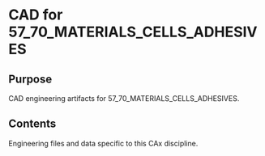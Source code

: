 # CAD for 57_70_MATERIALS_CELLS_ADHESIVES

## Purpose
CAD engineering artifacts for 57_70_MATERIALS_CELLS_ADHESIVES.

## Contents
Engineering files and data specific to this CAx discipline.
